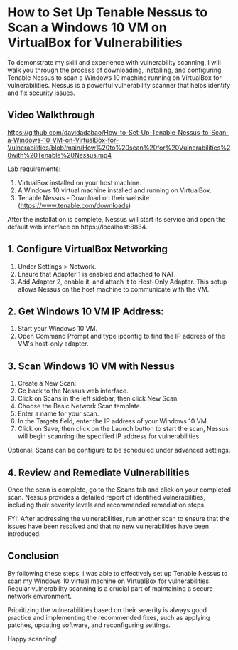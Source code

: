# How to Set Up Tenable Nessus to Scan a Windows 10 VM on VirtualBox for Vulnerabilities

To demonstrate my skill and experience with vulnerability scanning, I will walk you through the process of downloading, installing, and configuring Tenable Nessus to scan a Windows 10 machine running on VirtualBox for vulnerabilities. Nessus is a powerful vulnerability scanner that helps identify and fix security issues.

## Video Walkthrough

https://github.com/davidadabao/How-to-Set-Up-Tenable-Nessus-to-Scan-a-Windows-10-VM-on-VirtualBox-for-Vulnerabilities/blob/main/How%20to%20scan%20for%20Vulnerabilities%20with%20Tenable%20Nessus.mp4


Lab requirements:
1. VirtualBox installed on your host machine.
2. A Windows 10 virtual machine installed and running on VirtualBox.
3. Tenable Nessus -  Download on their website (https://www.tenable.com/downloads)

After the installation is complete, Nessus will start its service and open the default web interface on https://localhost:8834.

## 1. Configure VirtualBox Networking
1. Under Settings > Network.
2. Ensure that Adapter 1 is enabled and attached to NAT.
3. Add Adapter 2, enable it, and attach it to Host-Only Adapter. This setup allows Nessus on the host machine to communicate with the VM.

## 2. Get Windows 10 VM IP Address:
1. Start your Windows 10 VM.
2. Open Command Prompt and type ipconfig to find the IP address of the VM's host-only adapter.

## 3. Scan Windows 10 VM with Nessus
1. Create a New Scan:
2. Go back to the Nessus web interface.
3. Click on Scans in the left sidebar, then click New Scan.
4. Choose the Basic Network Scan template.
5. Enter a name for your scan.
6. In the Targets field, enter the IP address of your Windows 10 VM.
7. Click on Save, then click on the Launch button to start the scan, Nessus will begin scanning the specified IP address for vulnerabilities.

Optional: Scans can be configure to be scheduled under advanced settings.

## 4. Review and Remediate Vulnerabilities
Once the scan is complete, go to the Scans tab and click on your completed scan.
Nessus provides a detailed report of identified vulnerabilities, including their severity levels and recommended remediation steps.

FYI: After addressing the vulnerabilities, run another scan to ensure that the issues have been resolved and that no new vulnerabilities have been introduced.

## Conclusion
By following these steps, i was able to effectively set up Tenable Nessus to scan my Windows 10 virtual machine on VirtualBox for vulnerabilities. Regular vulnerability scanning is a crucial part of maintaining a secure network environment.

Prioritizing the vulnerabilities based on their severity is always good practice and implementing the recommended fixes, such as applying patches, updating software, and reconfiguring settings.

Happy scanning!
